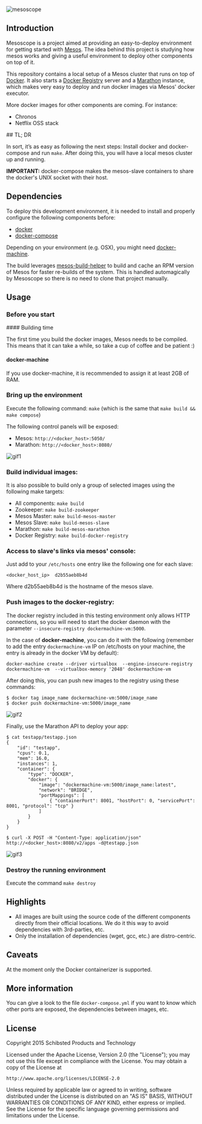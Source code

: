 ![mesoscope](https://cloud.githubusercontent.com/assets/1223476/10282235/ee246ce6-6b79-11e5-87a3-e5e2bfe1a8d7.png)

## Introduction

Mesoscope is a project aimed at providing an easy-to-deploy environment
for getting started with [Mesos](http://mesos.apache.org/). The
idea behind this project is studying how mesos works and giving a
useful environment to deploy other components on top of it.

This repository contains a local setup of a Mesos cluster  that runs on top of
[Docker](https://www.docker.com/). It also starts a
[Docker Registry](https://docs.docker.com/registry/) server and a
[Marathon](https://mesosphere.github.io/marathon/) instance, which
makes very easy to deploy and run docker images via Mesos' docker
executor.

More docker images for other components are coming. For instance:
* Chronos
* Netflix OSS stack


## TL; DR

In sort, it’s as easy as following the next steps: Install docker
and docker-compose and run `make`. After doing this, you
will have a local mesos cluster up and running.

**IMPORTANT:** docker-compose makes the mesos-slave containers to
share the docker's UNIX socket with their host.


## Dependencies

To deploy this development environment, it is needed to install and properly
configure the following components before:
* [docker](https://www.docker.com/)
* [docker-compose](https://docs.docker.com/compose/)

Depending on your environment (e.g. OSX), you might need 
[docker-machine](https://docs.docker.com/machine/).

The build leverages
[mesos-build-helper](https://github.com/danigiri/mesos-build-helper) to build
and cache an RPM version of Mesos for faster re-builds of the system. This is
handled automagically by Mesoscope so there is no need to clone that project
manually.

## Usage

### Before you start

#### Building time

The first time you build the docker images, Mesos needs to be compiled. This
means that it can take a while, so take a cup of coffee and be patient :)

#### docker-machine

If you use docker-machine, it is recommended to assign it at least 2GB of RAM.

### Bring up the environment

Execute the following command: `make` (which is the same that `make build && make compose`)

The following control panels will be exposed:
* Mesos: `http://<docker_host>:5050/`
* Marathon: `http://<docker_host>:8080/`

![gif1](https://cloud.githubusercontent.com/assets/1223476/9304778/10b268a8-44ec-11e5-9c15-b1d630177516.gif)

### Build individual images:

It is also possible to build only a group of selected images using the
following make targets:
* All components: `make build`
* Zookeeper: `make build-zookeeper`
* Mesos Master: `make build-mesos-master`
* Mesos Slave: `make build-mesos-slave`
* Marathon: `make build-mesos-marathon`
* Docker Registry: `make build-docker-registry`

### Access to slave's links via mesos' console:

Just add to your `/etc/hosts` one entry like the following one for each slave:

```
<docker_host_ip>  d2b55aeb8b4d
```

Where d2b55aeb8b4d is the hostname of the mesos slave.

### Push images to the docker-registry:

The docker registry included in this testing environment only allows HTTP
connections, so you will need to start the docker daemon with the
parameter `--insecure-registry dockermachine-vm:5000`.

In the case of **docker-machine**, you can do it with the following (remember
to add the entry `dockermachine-vm` IP on /etc/hosts on your machine, the entry
is already in the docker VM by default):

```
docker-machine create --driver virtualbox  --engine-insecure-registry dockermachine-vm  --virtualbox-memory '2048' dockermachine-vm
```

After doing this, you can push new images to the registry using these commands:

```
$ docker tag image_name dockermachine-vm:5000/image_name
$ docker push dockermachine-vm:5000/image_name
```

![gif2](https://cloud.githubusercontent.com/assets/1223476/9304780/1783a840-44ec-11e5-9cf9-9505c253e556.gif)

Finally, use the Marathon API to deploy your app:

```
$ cat testapp/testapp.json
{
	"id": "testapp",
	"cpus": 0.1,
	"mem": 16.0,
	"instances": 1,
	"container": {
		"type": "DOCKER",
		"docker": {
			"image": "dockermachine-vm:5000/image_name:latest",
			"network": "BRIDGE",
			"portMappings": [
				{ "containerPort": 8001, "hostPort": 0, "servicePort": 8001, "protocol": "tcp" }
			]
		}
	}
}

$ curl -X POST -H "Content-Type: application/json" http://<docker_host>:8080/v2/apps -d@testapp.json
```

![gif3](https://cloud.githubusercontent.com/assets/1223476/9304784/1b6c38be-44ec-11e5-87e5-693829c410d8.gif)

### Destroy the running environment

Execute the command `make destroy`

## Highlights

* All images are built using the source code of the different components
  directly from their official locations. We do it this way to avoid
  dependencies with 3rd-parties, etc.
* Only the installation of dependencies (wget, gcc, etc.) are distro-centric.

## Caveats

At the moment only the Docker containerizer is supported.

## More information

You can give a look to the file `docker-compose.yml` if you want to know which
other ports are exposed, the dependencies between images, etc.

## License

Copyright 2015 Schibsted Products and Technology

Licensed under the Apache License, Version 2.0 (the "License");
you may not use this file except in compliance with the License.
You may obtain a copy of the License at

	http://www.apache.org/licenses/LICENSE-2.0

Unless required by applicable law or agreed to in writing, software
distributed under the License is distributed on an "AS IS" BASIS,
WITHOUT WARRANTIES OR CONDITIONS OF ANY KIND, either express or implied.
See the License for the specific language governing permissions and
limitations under the License.

